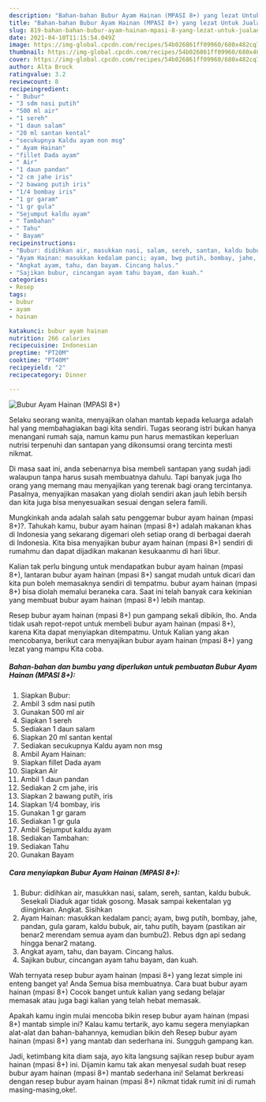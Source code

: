 ```yaml
---
description: "Bahan-bahan Bubur Ayam Hainan (MPASI 8+) yang lezat Untuk Jualan"
title: "Bahan-bahan Bubur Ayam Hainan (MPASI 8+) yang lezat Untuk Jualan"
slug: 819-bahan-bahan-bubur-ayam-hainan-mpasi-8-yang-lezat-untuk-jualan
date: 2021-04-10T11:15:54.049Z
image: https://img-global.cpcdn.com/recipes/54b026861ff09960/680x482cq70/bubur-ayam-hainan-mpasi-8-foto-resep-utama.jpg
thumbnail: https://img-global.cpcdn.com/recipes/54b026861ff09960/680x482cq70/bubur-ayam-hainan-mpasi-8-foto-resep-utama.jpg
cover: https://img-global.cpcdn.com/recipes/54b026861ff09960/680x482cq70/bubur-ayam-hainan-mpasi-8-foto-resep-utama.jpg
author: Alta Brock
ratingvalue: 3.2
reviewcount: 8
recipeingredient:
- " Bubur"
- "3 sdm nasi putih"
- "500 ml air"
- "1 sereh"
- "1 daun salam"
- "20 ml santan kental"
- "secukupnya Kaldu ayam non msg"
- " Ayam Hainan"
- "fillet Dada ayam"
- " Air"
- "1 daun pandan"
- "2 cm jahe iris"
- "2 bawang putih iris"
- "1/4 bombay iris"
- "1 gr garam"
- "1 gr gula"
- "Sejumput kaldu ayam"
- " Tambahan"
- " Tahu"
- " Bayam"
recipeinstructions:
- "Bubur: didihkan air, masukkan nasi, salam, sereh, santan, kaldu bubuk. Sesekali Diaduk agar tidak gosong. Masak sampai kekentalan yg diinginkan. Angkat. Sisihkan"
- "Ayam Hainan: masukkan kedalam panci; ayam, bwg putih, bombay, jahe, pandan, gula garam, kaldu bubuk, air, tahu putih, bayam (pastikan air benar2 merendam semua ayam dan bumbu2). Rebus dgn api sedang hingga benar2 matang."
- "Angkat ayam, tahu, dan bayam. Cincang halus."
- "Sajikan bubur, cincangan ayam tahu bayam, dan kuah."
categories:
- Resep
tags:
- bubur
- ayam
- hainan

katakunci: bubur ayam hainan 
nutrition: 266 calories
recipecuisine: Indonesian
preptime: "PT20M"
cooktime: "PT40M"
recipeyield: "2"
recipecategory: Dinner

---
```



![Bubur Ayam Hainan (MPASI 8+)](https://img-global.cpcdn.com/recipes/54b026861ff09960/680x482cq70/bubur-ayam-hainan-mpasi-8-foto-resep-utama.jpg)

Selaku seorang wanita, menyajikan olahan mantab kepada keluarga adalah hal yang membahagiakan bagi kita sendiri. Tugas seorang istri bukan hanya menangani rumah saja, namun kamu pun harus memastikan keperluan nutrisi terpenuhi dan santapan yang dikonsumsi orang tercinta mesti nikmat.

Di masa  saat ini, anda sebenarnya bisa membeli santapan yang sudah jadi walaupun tanpa harus susah membuatnya dahulu. Tapi banyak juga lho orang yang memang mau menyajikan yang terenak bagi orang tercintanya. Pasalnya, menyajikan masakan yang diolah sendiri akan jauh lebih bersih dan kita juga bisa menyesuaikan sesuai dengan selera famili. 



Mungkinkah anda adalah salah satu penggemar bubur ayam hainan (mpasi 8+)?. Tahukah kamu, bubur ayam hainan (mpasi 8+) adalah makanan khas di Indonesia yang sekarang digemari oleh setiap orang di berbagai daerah di Indonesia. Kita bisa menyajikan bubur ayam hainan (mpasi 8+) sendiri di rumahmu dan dapat dijadikan makanan kesukaanmu di hari libur.

Kalian tak perlu bingung untuk mendapatkan bubur ayam hainan (mpasi 8+), lantaran bubur ayam hainan (mpasi 8+) sangat mudah untuk dicari dan kita pun boleh memasaknya sendiri di tempatmu. bubur ayam hainan (mpasi 8+) bisa diolah memalui beraneka cara. Saat ini telah banyak cara kekinian yang membuat bubur ayam hainan (mpasi 8+) lebih mantap.

Resep bubur ayam hainan (mpasi 8+) pun gampang sekali dibikin, lho. Anda tidak usah repot-repot untuk membeli bubur ayam hainan (mpasi 8+), karena Kita dapat menyiapkan ditempatmu. Untuk Kalian yang akan mencobanya, berikut cara menyajikan bubur ayam hainan (mpasi 8+) yang lezat yang mampu Kita coba.

<!--inarticleads1-->

##### Bahan-bahan dan bumbu yang diperlukan untuk pembuatan Bubur Ayam Hainan (MPASI 8+):

1. Siapkan  Bubur:
1. Ambil 3 sdm nasi putih
1. Gunakan 500 ml air
1. Siapkan 1 sereh
1. Sediakan 1 daun salam
1. Siapkan 20 ml santan kental
1. Sediakan secukupnya Kaldu ayam non msg
1. Ambil  Ayam Hainan:
1. Siapkan fillet Dada ayam
1. Siapkan  Air
1. Ambil 1 daun pandan
1. Sediakan 2 cm jahe, iris
1. Siapkan 2 bawang putih, iris
1. Siapkan 1/4 bombay, iris
1. Gunakan 1 gr garam
1. Sediakan 1 gr gula
1. Ambil Sejumput kaldu ayam
1. Sediakan  Tambahan:
1. Sediakan  Tahu
1. Gunakan  Bayam




<!--inarticleads2-->

##### Cara menyiapkan Bubur Ayam Hainan (MPASI 8+):

1. Bubur: didihkan air, masukkan nasi, salam, sereh, santan, kaldu bubuk. Sesekali Diaduk agar tidak gosong. Masak sampai kekentalan yg diinginkan. Angkat. Sisihkan
1. Ayam Hainan: masukkan kedalam panci; ayam, bwg putih, bombay, jahe, pandan, gula garam, kaldu bubuk, air, tahu putih, bayam (pastikan air benar2 merendam semua ayam dan bumbu2). Rebus dgn api sedang hingga benar2 matang.
1. Angkat ayam, tahu, dan bayam. Cincang halus.
1. Sajikan bubur, cincangan ayam tahu bayam, dan kuah.




Wah ternyata resep bubur ayam hainan (mpasi 8+) yang lezat simple ini enteng banget ya! Anda Semua bisa membuatnya. Cara buat bubur ayam hainan (mpasi 8+) Cocok banget untuk kalian yang sedang belajar memasak atau juga bagi kalian yang telah hebat memasak.

Apakah kamu ingin mulai mencoba bikin resep bubur ayam hainan (mpasi 8+) mantab simple ini? Kalau kamu tertarik, ayo kamu segera menyiapkan alat-alat dan bahan-bahannya, kemudian bikin deh Resep bubur ayam hainan (mpasi 8+) yang mantab dan sederhana ini. Sungguh gampang kan. 

Jadi, ketimbang kita diam saja, ayo kita langsung sajikan resep bubur ayam hainan (mpasi 8+) ini. Dijamin kamu tak akan menyesal sudah buat resep bubur ayam hainan (mpasi 8+) mantab sederhana ini! Selamat berkreasi dengan resep bubur ayam hainan (mpasi 8+) nikmat tidak rumit ini di rumah masing-masing,oke!.

